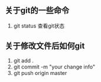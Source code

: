 ## 关于git的一些命令
1. git status 查看git状态

## 关于修改文件后如何git
1. git add .
2. git commit -m "your change info"
3. git push origin master
